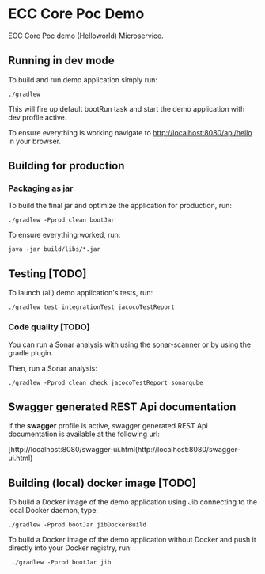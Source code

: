 # ECC Core Poc Demo 

ECC Core Poc demo (Helloworld) Microservice.

## Running in dev mode

To build and run demo application simply run:

    ./gradlew

This will fire up default bootRun task and start the demo application with dev profile active.

To ensure everything is working navigate to [http://localhost:8080/api/hello](http://localhost:8080/api/hello) in your browser.

## Building for production

### Packaging as jar

To build the final jar and optimize the application for production, run:

    ./gradlew -Pprod clean bootJar

To ensure everything worked, run:

    java -jar build/libs/*.jar

## Testing [TODO]

To launch (all) demo application's tests, run:

    ./gradlew test integrationTest jacocoTestReport

### Code quality [TODO]

You can run a Sonar analysis with using the [sonar-scanner](https://docs.sonarqube.org/display/SCAN/Analyzing+with+SonarQube+Scanner) or by using the gradle plugin.

Then, run a Sonar analysis:

```
./gradlew -Pprod clean check jacocoTestReport sonarqube
```

## Swagger generated REST Api documentation
If the **swagger** profile is active, swagger generated REST Api documentation is available at the following url:

[http://localhost:8080/swagger-ui.html(http://localhost:8080/swagger-ui.html)

## Building (local) docker image [TODO]

To build a Docker image of the demo application using Jib connecting to the local Docker daemon, type:

```
./gradlew -Pprod bootJar jibDockerBuild
```

To build a Docker image of the demo application without Docker and push it directly into your Docker registry, run:
```
 ./gradlew -Pprod bootJar jib
```

